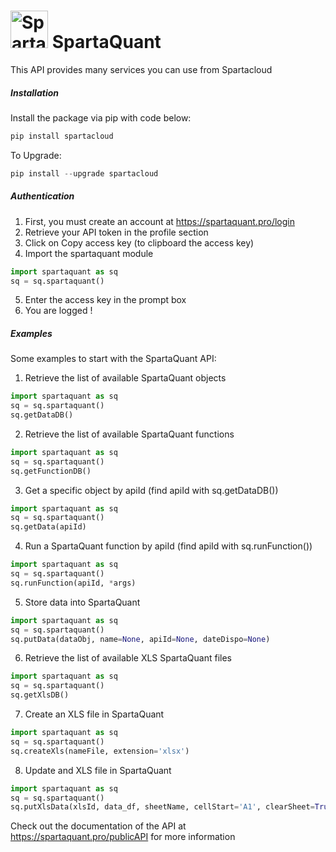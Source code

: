 # <img src="https://www.spartaquant.com/assets/img/spartaquant/icon-color.png" width="60px" alt="SpartaQuant icon" class="logo-default"> SpartaQuant

This API provides many services you can use from Spartacloud


##### Installation

Install the package via pip with code below:

```python
pip install spartacloud
```

To Upgrade:


```python
pip install --upgrade spartacloud
```

##### Authentication

1. First, you must create an account at https://spartaquant.pro/login
2. Retrieve your API token in the profile section
3. Click on Copy access key (to clipboard the access key)
4. Import the spartaquant module
```python
import spartaquant as sq
sq = sq.spartaquant()
```
5. Enter the access key in the prompt box
6. You are logged !


##### Examples	

Some examples to start with the SpartaQuant API:

1. Retrieve the list of available SpartaQuant objects
```python
import spartaquant as sq
sq = sq.spartaquant()
sq.getDataDB()
```

2. Retrieve the list of available SpartaQuant functions
```python
import spartaquant as sq
sq = sq.spartaquant()
sq.getFunctionDB()
```

3. Get a specific object by apiId (find apiId with sq.getDataDB())
```python
import spartaquant as sq
sq = sq.spartaquant()
sq.getData(apiId)
```

4. Run a SpartaQuant function by apiId (find apiId with sq.runFunction())
```python
import spartaquant as sq
sq = sq.spartaquant()
sq.runFunction(apiId, *args)
```

5. Store data into SpartaQuant
```python
import spartaquant as sq
sq = sq.spartaquant()
sq.putData(dataObj, name=None, apiId=None, dateDispo=None)
```

6. Retrieve the list of available XLS SpartaQuant files
```python
import spartaquant as sq
sq = sq.spartaquant()
sq.getXlsDB()
```

7. Create an XLS file in SpartaQuant

```python
import spartaquant as sq
sq = sq.spartaquant()
sq.createXls(nameFile, extension='xlsx')
```
8. Update and XLS file in SpartaQuant

```python
import spartaquant as sq
sq = sq.spartaquant()
sq.putXlsData(xlsId, data_df, sheetName, cellStart='A1', clearSheet=True)
```


Check out the documentation of the API at https://spartaquant.pro/publicAPI for more information